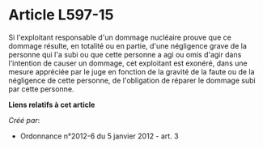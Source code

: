 # Article L597-15

Si l'exploitant responsable d'un dommage nucléaire prouve que ce dommage résulte, en totalité ou en partie, d'une négligence
grave de la personne qui l'a subi ou que cette personne a agi ou omis d'agir dans l'intention de causer un dommage, cet
exploitant est exonéré, dans une mesure appréciée par le juge en fonction de la gravité de la faute ou de la négligence de
cette personne, de l'obligation de réparer le dommage subi par cette personne.

**Liens relatifs à cet article**

_Créé par_:

  - Ordonnance n°2012-6 du 5 janvier 2012 - art. 3
